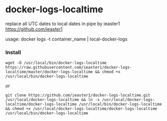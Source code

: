 # docker-logs-localtime
replace all UTC dates to local dates in pipe
by ieaster1 https://github.com/ieaster1

usage: docker logs -t container_name | local-docker-logs

### Install

`wget -O /usr/local/bin/docker-logs-localtime https://raw.githubusercontent.com/ieaster1/docker-logs-localtime/master/docker-logs-localtime && chmod +x /usr/local/bin/docker-logs-localtime`

*or*

`git clone https://github.com/ieaster1/docker-logs-localtime.git /usr/local/docker-logs-localtime && ln -s /usr/local/docker-logs-localtime/docker-logs-localtime /usr/local/bin/docker-logs-localtime && chmod +x /usr/local/docker-logs-localtime/docker-logs-localtime /usr/local/bin/docker-logs-localtime`